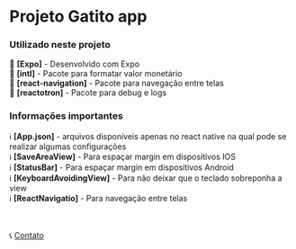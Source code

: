 # Projeto Gatito app

### Utilizado neste projeto

🎯&nbsp;<b>[Expo]</b> - Desenvolvido com Expo <br/>
🎯&nbsp;<b>[intl]</b> - Pacote para formatar valor monetário <br/>
🎯&nbsp;<b>[react-navigation]</b> - Pacote para navegação entre telas <br/>
🎯&nbsp;<b>[reactotron]</b> - Pacote para debug e logs <br/>

### Informações importantes

ℹ️&nbsp;<b>[App.json]</b> - arquivos disponíveis apenas no react native na qual pode se realizar algumas configurações <br />
ℹ️&nbsp;<b>[SaveAreaView]</b> - Para espaçar margin em dispositivos IOS <br />
ℹ️&nbsp;<b>[StatusBar]</b> - Para espaçar margin em dispositivos Android <br />
ℹ️&nbsp;<b>[KeyboardAvoidingView]</b> - Para não deixar que o teclado sobreponha a view <br />
ℹ️&nbsp;<b>[ReactNavigatio]</b> - Para navegação entre telas <br />

<br /><br />
📞 [Contato](https://www.linkedin.com/in/henri-marques/)
